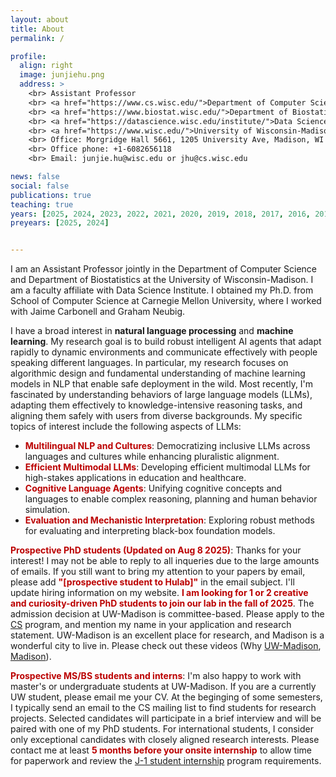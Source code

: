 ```yaml
---
layout: about
title: About
permalink: /

profile:
  align: right
  image: junjiehu.png
  address: >
    <br> Assistant Professor
    <br> <a href="https://www.cs.wisc.edu/">Department of Computer Sciences </a> 
    <br> <a href="https://www.biostat.wisc.edu/">Department of Biostatistics & Medical Informatics </a> 
    <br> <a href="https://datascience.wisc.edu/institute/">Data Science Institute </a> 
    <br> <a href="https://www.wisc.edu/">University of Wisconsin-Madison </a> 
    <br> Office: Morgridge Hall 5661, 1205 University Ave, Madison, WI 53706
    <br> Office phone: +1-6082656118
    <br> Email: junjie.hu@wisc.edu or jhu@cs.wisc.edu

news: false
social: false
publications: true
teaching: true
years: [2025, 2024, 2023, 2022, 2021, 2020, 2019, 2018, 2017, 2016, 2015]
preyears: [2025, 2024]


---
```

I am an Assistant Professor jointly in the Department of Computer Science and Department of Biostatistics at the University of Wisconsin-Madison. I am a faculty affiliate with Data Science Institute. I obtained my Ph.D. from School of Computer Science at Carnegie Mellon University, where I worked with Jaime Carbonell and Graham Neubig. 

I have a broad interest in <b>natural language processing</b> and <b>machine learning</b>. My research goal is to build robust intelligent AI agents that adapt rapidly to dynamic environments and communicate effectively with people speaking different languages. In particular, my research focuses on algorithmic design and fundamental understanding of machine learning models in NLP that enable safe deployment in the wild. Most recently, I'm fascinated by understanding behaviors of large language models (LLMs), adapting them effectively to knowledge-intensive reasoning tasks, and aligning them safely with users from diverse backgrounds. My specific topics of interest include the following aspects of LLMs:

<ul>
  <li><b style="color:#bb0000;">Multilingual NLP and Cultures</b>: Democratizing inclusive LLMs across languages and cultures while enhancing pluralistic alignment. </li>
  <li><b style="color:#bb0000;">Efficient Multimodal LLMs</b>: Developing efficient multimodal LLMs for high-stakes applications in education and healthcare.</li>
  <li><b style="color:#bb0000;">Cognitive Language Agents</b>: Unifying cognitive concepts and languages to enable complex reasoning, planning and human behavior simulation.</li>
  <li><b style="color:#bb0000;">Evaluation and Mechanistic Interpretation</b>: Exploring robust methods for evaluating and interpreting black-box foundation models.</li>
</ul> 


<b style="color:#bb0000;">Prospective PhD students (Updated on Aug 8 2025)</b>: Thanks for your interest! I may not be able to reply to all inqueries due to the large amounts of emails. If you still want to bring my attention to your papers by email, please add <b style="color:#bb0000;">"[prospective student to Hulab]"</b> in the email subject. I'll update hiring information on my website. <b style="color:#bb0000;">I am looking for 1 or 2 creative and curiosity-driven PhD students to join our lab in the fall of 2025</b>. The admission decision at UW-Madison is committee-based. Please apply to the [CS](https://www.cs.wisc.edu/graduate/graduate-admissions-faq/) program, and mention my name in your application and research statement. UW-Madison is an excellent place for research, and Madison is a wonderful city to live in. Please check out these videos (Why [UW-Madison](https://www.youtube.com/watch?v=8cRE4F8GOBE), [Madison](https://www.youtube.com/watch?v=XTJA5alrisQ?)). 

<b style="color:#bb0000;">Prospective MS/BS students and interns</b>: I'm also happy to work with master's or undergraduate students at UW-Madison. If you are a currently UW student, please email me your CV. At the beginging of some semesters, I typically send an email to the CS mailing list to find students for research projects. Selected candidates will participate in a brief interview and will be paired with one of my PhD students. For international students, I consider only exceptional candidates with closely aligned research interests. Please contact me at least <b style="color:#bb0000;">5 months before your onsite internship</b> to allow time for paperwork and review the [J-1 student internship](https://iss.wisc.edu/j-1-student-interns/) program requirements.

<!-- <b>Sponsors</b>: We are thankful for the generous funding award and gift from NIH, Google, Microsoft, NVIDIA and American Family Insurance. -->
